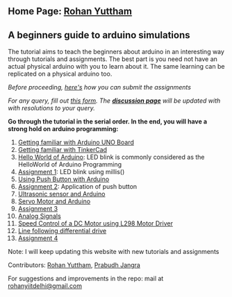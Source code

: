 
## Home Page: <a href="https://rohanyuttham.github.io/">Rohan Yuttham</a>  

A beginners guide to arduino simulations
---
The tutorial aims to teach the beginners about arduino in an interesting way through tutorials and assignments.
The best part is you need not have an actual physical arduino with you to learn about it.
The same learning can be replicated on a physical arduino too.

*Before proceeding, [here's](https://rohanyuttham.github.io/Learn-Arduino-via-simulations/04-Submitting-Assignments.html ) how you can submit the assignments*

*For any query, fill out [this form](https://docs.google.com/forms/d/e/1FAIpQLSfEeNwT1TOU11uW3B6xJWSpR3H-p6GsTZA7GbSdA5IsVOgl8g/viewform?usp=sf_link). The **[discussion page](https://rohanyuttham.github.io/Learn-Arduino-via-simulations/0-Discussion-Forum.html)** will be updated with with resolutions to your query.*

**Go through the tutorial in the serial order.
In the end, you will have a strong hold on arduino programming:**
1. [Getting familiar with Arduino UNO Board](https://rohanyuttham.github.io/Learn-Arduino-via-simulations/01-Getting-familiar-with-arduino-uno.html )
1. [Getting familiar with TinkerCad](https://rohanyuttham.github.io/Learn-Arduino-via-simulations/02-get-familiar-with-tinkercad.html)
1. [Hello World of Arduino](https://rohanyuttham.github.io/Learn-Arduino-via-simulations/03-helloworld-of-arduino.html): LED blink is commonly considered as the HelloWorld of Arduino Programming
1. [Assignment 1](https://rohanyuttham.github.io/Learn-Arduino-via-simulations/03-helloworld-of-arduino.html): LED blink using millis()
1. [Using Push Button with Arduino](https://rohanyuttham.github.io/Learn-Arduino-via-simulations/07-Push-Button-with-arduino.html)
1. [Assignment 2](https://rohanyuttham.github.io/Learn-Arduino-via-simulations/08-Assignment2.html): Application of push button
1. [Ultrasonic sensor and Arduino](https://rohanyuttham.github.io/Learn-Arduino-via-simulations/09-Ultrasonic-senor-with-arduino.html)
1. [Servo Motor and Arduino](https://rohanyuttham.github.io/Learn-Arduino-via-simulations/10-Servo-motor.html)
1. [Assignment 3](https://rohanyuttham.github.io/Learn-Arduino-via-simulations/11-Assignment3.html)
1. [Analog Signals](https://rohanyuttham.github.io/Learn-Arduino-via-simulations/12-Analog.html)
1. [Speed Control of a DC Motor using L298 Motor Driver](https://rohanyuttham.github.io/Learn-Arduino-via-simulations/13-Speed-Control-of-DC-Motor-L298.html)
1. [Line following differential drive](https://rohanyuttham.github.io/Learn-Arduino-via-simulations/14-Line-Following-Differential-drive.html)
1. [Assignment 4](https://rohanyuttham.github.io/Learn-Arduino-via-simulations/15-Assignment4.html)

Note: I will keep updating this website with new tutorials and assignments

Contributors: [Rohan Yuttham](https://www.linkedin.com/in/rohanyuttham/), [Prabudh Jangra](https://www.linkedin.com/in/prabudh-jangra-89308816a/)

For suggestions and improvements in the repo:
mail at [rohanyiitdelhi@gmail.com](mailto:rohanyiitdelhi@gmail.com)

